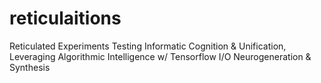 # reticulaitions
Reticulated Experiments Testing Informatic Cognition &amp; Unification, Leveraging Algorithmic Intelligence w/ Tensorflow I/O Neurogeneration &amp; Synthesis
